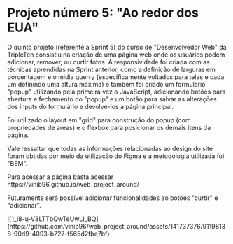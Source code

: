 # Projeto número 5: "Ao redor dos EUA"
<p>O quinto projeto (referente a Sprint 5) do curso de "Desenvolvedor Web" da TripleTen consistiu na criação de uma página web onde os usuários podem adicionar, remover, ou curtir fotos. A responsividade foi criada com as técnicas aprendidas na Sprint anterior, como a definição de larguras em porcentagem e o midia querry (especificamente voltados para telas e cada um definindo uma altura máxima) e também foi criado um formulario "popup" utilizando pela primeira vez o JavaScript, adicionando botões para abertura e fechamento do "popup" e um botão para salvar as alterações dos inputs do formulário e devolve-los a página principal.
<p>Foi utilizado o layout em "grid" para construção do popup (com propriedades de areas) e o flexbox para posicionar os demais itens da página.</p>
<p>Vale ressaltar que todas as informações relacionadas ao design do site foram obtidas por meio da utilização do Figma e a metodologia utilizada foi "BEM".</p>
<p> Para acessar a página basta acessar https://vinib96.github.io/web_project_around/ </p>
<p>Futuramente será possível adicionar funcionalidades ao botões "curtir" e "adicionar".</p>
![1_i8-u-V8LTTbQwTeUwLI_BQ](https://github.com/vinib96/web_project_around/assets/141737376/91198138-90d9-4093-b727-f565d2fbe7bf)
